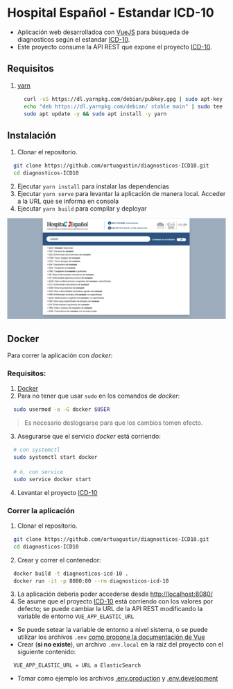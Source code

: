 # Hospital Español - Estandar ICD-10

* Aplicación web desarrolladoa con [VueJS](https://vuejs.org/) para búsqueda de diagnosticos según el estandar [ICD-10](https://en.wikipedia.org/wiki/ICD-10). 
* Este proyecto consume la API REST que expone el proyecto [ICD-10](https://github.com/ortuagustin/ICD10). 

## Requisitos

1. [yarn](https://yarnpkg.com/en/)
    ```bash
      curl -sS https://dl.yarnpkg.com/debian/pubkey.gpg | sudo apt-key add -
      echo "deb https://dl.yarnpkg.com/debian/ stable main" | sudo tee /etc/apt/sources.list.d/yarn.list
      sudo apt update -y && sudo apt install -y yarn
    ```

## Instalación

1. Clonar el repositorio.

```bash
  git clone https://github.com/ortuagustin/diagnosticos-ICD10.git
  cd diagnosticos-ICD10
```

2. Ejecutar `yarn install` para instalar las dependencias
3. Ejecutar `yarn serve` para levantar la aplicación de manera local. Acceder a la URL que se informa en consola
4. Ejecutar `yarn build` para compilar y deployar

<img src="app.png">

## Docker

Para correr la aplicación con *docker*:

### Requisitos:

1. [Docker](https://www.docker.com/)
2. Para no tener que usar `sudo` en los comandos de *docker*:

```bash
  sudo usermod -a -G docker $USER
```

> Es necesario deslogearse para que los cambios tomen efecto.

3. Asegurarse que el servicio *docker* está corriendo:

```bash
  # con systemctl
  sudo systemctl start docker

  # ó, con service
  sudo service docker start
```

4. Levantar el proyecto [ICD-10](https://github.com/ortuagustin/ICD10)

### Correr la aplicación

1. Clonar el repositorio.

```bash
  git clone https://github.com/ortuagustin/diagnosticos-ICD10.git
  cd diagnosticos-ICD10
```

2. Crear y correr el contenedor:

```bash
  docker build -t diagnosticos-icd-10 .
  docker run -it -p 8080:80 --rm diagnosticos-icd-10
```

3. La aplicación deberia poder accederse desde [http://localhost:8080/](http://localhost:8080/)
4. Se asume que el proyecto [ICD-10](https://github.com/ortuagustin/ICD10) está corriendo con los valores por defecto; se puede cambiar la URL de la API REST modificando la variable de entorno `VUE_APP_ELASTIC_URL`
  * Se puede setear la variable de entorno a nivel sistema, o se puede utilizar los archivos `.env` [como propone la documentación de Vue](https://cli.vuejs.org/guide/mode-and-env.html#environment-variables)
  * Crear (**si no existe**), un archivo `.env.local` en la raiz del proyecto con el siguiente contenido:
  
  ```env
    VUE_APP_ELASTIC_URL = URL a ElasticSearch
  ```
  
  * Tomar como ejemplo los archivos [.env.production](.env.production) y [.env.development](.env.development)
